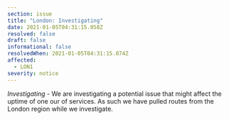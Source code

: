 ```yaml
---
section: issue
title: "London: Investigating"
date: 2021-01-05T04:31:15.058Z
resolved: false
draft: false
informational: false
resolvedWhen: 2021-01-05T04:31:15.074Z
affected:
  - LON1
severity: notice
---
```

*Investigating* - We are investigating a potential issue that might affect the uptime of one our of services. As such we have pulled routes from the London region while we investigate.